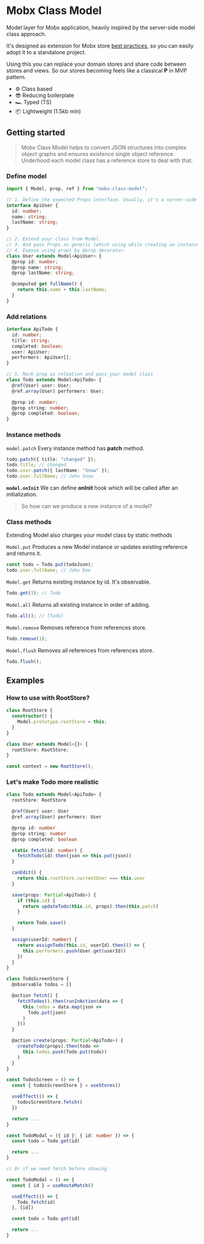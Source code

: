 # Mobx Class Model

Model layer for Mobx application, heavily inspired by the server-side model class approach.

It's designed as extension for Mobx store [best practices](https://mobx.js.org/best/store.html), so you can easily adopt it to a standalone project.

Using this you can replace your domain stores and share code between stores and views. So our stores becoming feels like a classical **P** in MVP pattern.

- ⚙️ Class based
- 😎 Reducing boilerplate
- 🏎 Typed (TS)
- 📦 Lightweight (1.5kb min)

## Getting started

> Mobx Class Model helps to convert JSON structures into complex object graphs and ensures existence single object reference. Underhood each model class has a reference store to deal with that.

### Define model

```typescript
import { Model, prop, ref } from "mobx-class-model";

// 1. Define the expected Props interface. Usually, it's a server-side JSON structure.
interface ApiUser {
  id: number;
  name: string;
  lastName: string;
}

// 2. Extend your class from Model.
// 3. And pass Props as generic (which using while creating an instance and updating it).
// 4. Expose using props by @prop decorator.
class User extends Model<ApiUser> {
  @prop id: number;
  @prop name: string;
  @prop lastName: string;

  @computed get fullName() {
    return this.name + this.lastName;
  }
}
```

### Add relations

```typescript
interface ApiTodo {
  id: number;
  title: string;
  completed: boolean;
  user: ApiUser;
  performers: ApiUser[];
}

// 5. Mark prop as releation and pass your model class
class Todo extends Model<ApiTodo> {
  @ref(User) user: User;
  @ref.array(User) performers: User;

  @prop id: number;
  @prop string: number;
  @prop completed: boolean;
}
```

### Instance methods

`model.patch`
Every instance method has **patch** method.

```typescript
todo.patch({ title: "changed" });
todo.title; // changed
todo.user.patch({ lastName: "Snow" });
todo.user.fullName; // John Snow
```

**`model.onInit`**
We can define **onInit** hook which will be called after an initialization.

> So how can we produce a new instance of a model?

### Class methods

Extending Model also charges your model class by static methods

`Model.put`
Produces a new Model instance or updates existing reference and returns it.

```typescript
const todo = Todo.put(todoJson);
todo.user.fullName; // John Doe
```

`Model.get`
Returns existing instance by id. It's observable.

```typescript
Todo.get(1); // Todo
```

`Model.all`
Returns all existing instance in order of adding.

```typescript
Todo.all(); // [Todo]
```

`Model.remove`
Removes reference from references store.

```typescript
Todo.remove(1);
```

`Model.flush`
Removes all references from references store.

```typescript
Todo.flush();
```

## Examples

### How to use with RootStore?

```typescript
class RootStore {
  constructor() {
    Model.prototype.rootStore = this;
  }
}

class User extends Model<{}> {
  rootStore: RootStore;
}

const context = new RootStore();
```

### Let's make Todo more realistic

```typescript
class Todo extends Model<ApiTodo> {
  rootStore: RootStore

  @ref(User) user: User
  @ref.array(User) performers: User

  @prop id: number
  @prop string: number
  @prop completed: boolean

  static fetch(id: number) {
    fetchTodo(id).then(json => this.put(json))
  }

  canEdit() {
    return this.rootStore.currentUser === this.user
  }

  save(props: Partial<ApiTodo>) {
    if (this.id) {
      return updateTodo(this.id, props).then(this.patch)
    }

    return Todo.save()
  }

  assign(userId: number) {
    return assignTodo(this.id, userId).then(() => {
      this.performers.push(User.get(userId))
    })
  }
}

class TodoScreenStore {
  @observable todos = []

  @action fetch() {
    fetchTodos().then(runInAction(data => {
      this.todos = data.map(json =>
        Todo.put(json)
      )
    }))
  }

  @action create(props: Partial<ApiTodo>) {
    createTodo(props).then(todo =>
      this.todos.push(Todo.put(todo))
    )
  }
}

const TodosScreen = () => {
  const { todosScreenStore } = useStores()

  useEffect(() => {
    todosScreenStore.fetch()
  })

  return ...
}

const TodoModal = ({ id }: { id: number }) => {
  const todo = Todo.get(id)

  return ...
}

// Or if we need fetch before showing

const TodoModal = () => {
  const { id } = useRouteMatch()

  useEffect(() => {
    Todo.fetch(id)
  }, [id])

  const todo = Todo.get(id)

  return ...
}

```
